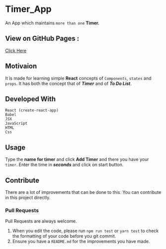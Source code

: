 # Timer_App

An App which maintains `more than one` **Timer.**

## View on GitHub Pages :
[Click Here](https://hopper01.github.io/timer_app) 

## Motivaion
It is made for learning simple **React** concepts of `Components`, `states` and `props`.
It has both the concept that of ***Timer*** and of ***To Do List***.

## Developed With
``````
React (create-react-app)
Babel
JSX
JavaScript
HTML
Css
``````

## Usage
Type the  **name for timer** and click **Add Timer** and there you have your `timer`.
Enter the time in ***seconds*** and click on start button.

## Contribute
There are a lot of improvements that can be done to this.
You can contribute in this project directly.

### Pull Requests
Pull Requests are always welcome.

1. When you edit the code, please run `npm run test` or `yarn test` to check the formatting of your code before you git commit.
2. Ensure you have a `README.md` for the improvements you have made.
